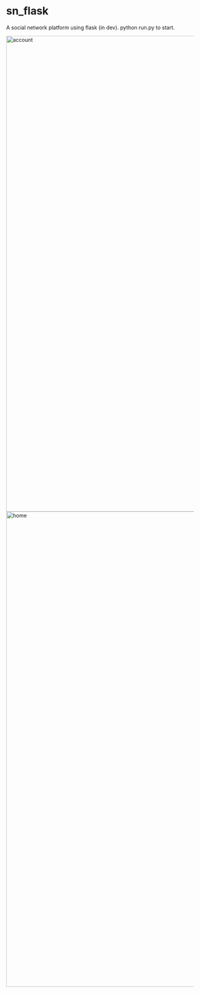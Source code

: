 # sn_flask
A social network platform using flask (in dev).
python run.py to start.

<img width="1276" alt="account" src="https://user-images.githubusercontent.com/35988536/43229954-805f2be6-9034-11e8-9757-27e51f9c8cc9.png">
<img width="1275" alt="home" src="https://user-images.githubusercontent.com/35988536/43229900-55438ac4-9034-11e8-9952-804ee704fdfc.png">

